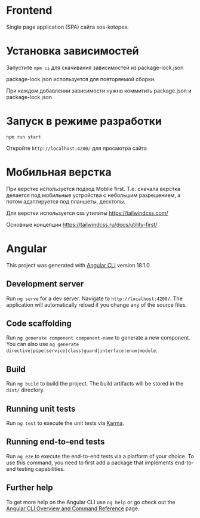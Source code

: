 # Frontend

Single page application (SPA) сайта sos-kotopes.

# Установка зависимостей

Запустите `npm ci` для скачивания зависимостей из package-lock.json

package-lock.json используется для повторяемой сборки.

При каждом добавлении зависимости нужно коммитить package.json и package-lock.json

# Запуск в режиме разработки

`npm run start`

Откройте `http://localhost:4200/` для просмотра сайта

# Мобильная верстка

При верстке используется подход Moblie first. Т.е. сначала верстка делается под мобильные устройства с небольшим разрешением, а потом адаптируется под планшеты, десктопы.

Для верстки используется css утилиты https://tailwindcss.com/ 

Основные концепции https://tailwindcss.ru/docs/utility-first/

# Angular

This project was generated with [Angular CLI](https://github.com/angular/angular-cli) version 18.1.0.

## Development server

Run `ng serve` for a dev server. Navigate to `http://localhost:4200/`. The application will automatically reload if you change any of the source files.

## Code scaffolding

Run `ng generate component component-name` to generate a new component. You can also use `ng generate directive|pipe|service|class|guard|interface|enum|module`.

## Build

Run `ng build` to build the project. The build artifacts will be stored in the `dist/` directory.

## Running unit tests

Run `ng test` to execute the unit tests via [Karma](https://karma-runner.github.io).

## Running end-to-end tests

Run `ng e2e` to execute the end-to-end tests via a platform of your choice. To use this command, you need to first add a package that implements end-to-end testing capabilities.

## Further help

To get more help on the Angular CLI use `ng help` or go check out the [Angular CLI Overview and Command Reference](https://angular.dev/tools/cli) page.

